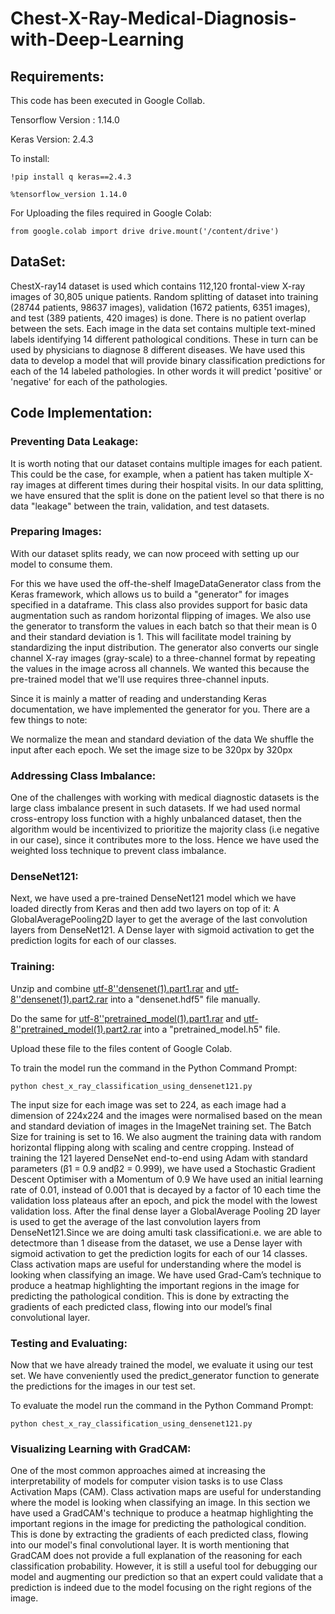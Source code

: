 # Chest-X-Ray-Medical-Diagnosis-with-Deep-Learning

## Requirements:
This code has been executed in Google Collab.

 Tensorflow Version : 1.14.0
 
 Keras Version: 2.4.3
 
 To install:
 
`!pip install q keras==2.4.3`

 `%tensorflow_version 1.14.0 `
 
For Uploading the files required in Google Colab: 
 
 `from google.colab import drive
drive.mount('/content/drive')`

## DataSet:
 
ChestX-ray14 dataset is used which contains 112,120 frontal-view X-ray images of 30,805 unique patients.
Random splitting of dataset into training (28744 patients, 98637 images), validation (1672 patients, 6351 images), and test (389  patients,  420  images) is done.
There is no patient overlap between the sets.
Each image in the data set contains multiple text-mined labels identifying 14 different pathological conditions.
These in turn can be used by physicians to diagnose 8 different diseases.
We have used this data to develop a model that will provide binary classification predictions for each of the 14 labeled pathologies.
In other words it will predict 'positive' or 'negative' for each of the pathologies.

## Code Implementation:

 ### Preventing Data Leakage:

  It is worth noting that our dataset contains multiple images for each patient. This could be the case, for example, when a patient has taken multiple X-ray images at different times during their hospital visits. In our data splitting, we have ensured that the split is done on the patient level so that there is no data "leakage" between the train, validation, and test datasets.
 
### Preparing Images:

   With our dataset splits ready, we can now proceed with setting up our model to consume them.

  For this we have used the off-the-shelf ImageDataGenerator class from the Keras framework, which allows us to build a "generator" for images specified in a dataframe.
  This class also provides support for basic data augmentation such as random horizontal flipping of images.
  We also use the generator to transform the values in each batch so that their mean is 0 and their standard deviation is 1.
  This will facilitate model training by standardizing the input distribution.
  The generator also converts our single channel X-ray images (gray-scale) to a three-channel format by repeating the values in the image across all channels.
  We wanted this because the pre-trained model that we'll use requires three-channel inputs.

   Since it is mainly a matter of reading and understanding Keras documentation, we have implemented the generator for you. There are a few things to note:

   We normalize the mean and standard deviation of the data
   We shuffle the input after each epoch.
   We set the image size to be 320px by 320px

 ### Addressing Class Imbalance:

   One of the challenges with working with medical diagnostic datasets is the large class imbalance present in such datasets.
   If we had used normal cross-entropy loss function with a highly unbalanced dataset, then the algorithm would be incentivized to prioritize the majority class (i.e negative in our case), since it contributes more to the loss. 
   Hence we have used the weighted loss technique to prevent class imbalance.

 ### DenseNet121:

   Next, we have used a pre-trained DenseNet121 model which we have loaded directly from Keras and then add two layers on top of it:
    A GlobalAveragePooling2D layer to get the average of the last convolution layers from DenseNet121.
    A Dense layer with sigmoid activation to get the prediction logits for each of our classes.

  ### Training:
  Unzip and combine [utf-8''densenet(1).part1.rar](https://github.com/DebrupBasu/Chest-X-Ray-Medical-Diagnosis-with-Deep-Learning/blob/main/utf-8''densenet(1).part1.rar) and [utf-8''densenet(1).part2.rar](https://github.com/DebrupBasu/Chest-X-Ray-Medical-Diagnosis-with-Deep-Learning/blob/main/utf-8''densenet(1).part2.rar) into a "densenet.hdf5" file manually. 

Do the same for [utf-8''pretrained_model(1).part1.rar](https://github.com/DebrupBasu/Chest-X-Ray-Medical-Diagnosis-with-Deep-Learning/blob/main/utf-8''pretrained_model(1).part1.rar) and [utf-8''pretrained_model(1).part2.rar](https://github.com/DebrupBasu/Chest-X-Ray-Medical-Diagnosis-with-Deep-Learning/blob/main/utf-8''pretrained_model(1).part2.rar) into a "pretrained_model.h5" file.

Upload these file to the files content of Google Colab.

To train the model run the command in the Python Command Prompt: 

`python chest_x_ray_classification_using_densenet121.py`
  
   The input size for each image was set to 224, as each image had a dimension of 224x224 and the images were normalised based on the mean and standard deviation of images in the ImageNet training set. 
   The Batch Size for training is set to 16. We also augment the training data with random horizontal flipping along with scaling and centre cropping. 
   Instead of training the 121 layered DenseNet end-to-end using Adam with standard parameters (β1 = 0.9 andβ2 = 0.999), we have used a Stochastic Gradient Descent Optimiser with a Momentum of 0.9
   We have used an initial learning rate of 0.01, instead of 0.001 that is decayed by a factor of 10 each time the validation loss plateaus after an epoch, and pick the model with the lowest validation loss.
   After the final dense layer a GlobalAverage Pooling 2D layer is used to get the average of the last convolution layers from DenseNet121.Since we are doing amulti task classificationi.e. we are able to detectmore than 1 disease from the dataset, we use a Dense layer with sigmoid activation to get the prediction logits for each of our 14 classes. Class activation maps are useful for understanding where the model is looking when classifying an image.
   We have used Grad-Cam’s technique to produce a heatmap highlighting the important regions in the image for predicting the pathological condition. This is done by extracting the gradients of each predicted class, flowing into our model’s final convolutional layer.

  ### Testing and Evaluating:
   Now that we have already trained the model, we evaluate it using our test set. We have conveniently used the predict_generator function to generate the predictions for the images in our test set.
   
   To evaluate the model run the command in the Python Command Prompt: 
   
   `python chest_x_ray_classification_using_densenet121.py`
  
  ### Visualizing Learning with GradCAM:
   One of the most common approaches aimed at increasing the interpretability of models for computer vision tasks is to use Class Activation Maps (CAM).
   Class activation maps are useful for understanding where the model is looking when classifying an image.
   In this section we have used a GradCAM's technique to produce a heatmap highlighting the important regions in the image for predicting the pathological condition.
   This is done by extracting the gradients of each predicted class, flowing into our model's final convolutional layer.
   It is worth mentioning that GradCAM does not provide a full explanation of the reasoning for each classification probability.
   However, it is still a useful tool for debugging our model and augmenting our prediction so that an expert could validate that a prediction is indeed due to the model focusing on the right regions of the image.
